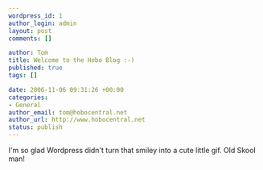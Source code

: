 ```yaml
--- 
wordpress_id: 1
author_login: admin
layout: post
comments: []

author: Tom
title: Welcome to the Hobo Blog :-)
published: true
tags: []

date: 2006-11-06 09:31:26 +00:00
categories: 
- General
author_email: tom@hobocentral.net
author_url: http://www.hobocentral.net
status: publish
---
```

I'm so glad Wordpress didn't turn that smiley into a cute little gif. Old Skool man!

